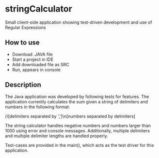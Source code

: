 # stringCalculator
Small client-side application showing test-driven development and use of Regular Expressions

## How to use

* Download .JAVA file
* Start a project in IDE
* Add downloaded file as SRC
* Run, appears in console

## Description

The Java application was developed by following tests for features. The application currently calculates the sum given a string of delimiters and numbers in the following format:

//[delimiters separated by ',']\n[numbers separated by delimiters]

The string calculator handles negative numbers and numbers larger than 1000 using error and console messages. Additionally, multiple delimiters and multiple delimiter lengths are handled properly.

Test-cases are provided in the main(), which acts as the test driver for this application.
